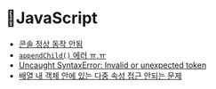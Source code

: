# 🐽JavaScript
- [콘솔 정상 동작 안됨](./plug-in-error.md)
- [`appendChild()` 에러 ㅠ,ㅠ](./appendchild-error.md)
- [Uncaught SyntaxError: Invalid or unexpected token](./syntax-error.md)
- [배열 내 객체 안에 있는 다중 속성 접근 안되는 문제](./arr-object.md)

